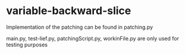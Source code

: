 # variable-backward-slice

Implementation of the patching can be found in patching.py

main.py, test-lief.py, patchingScript.py, workinFile.py are only used for testing purposes
